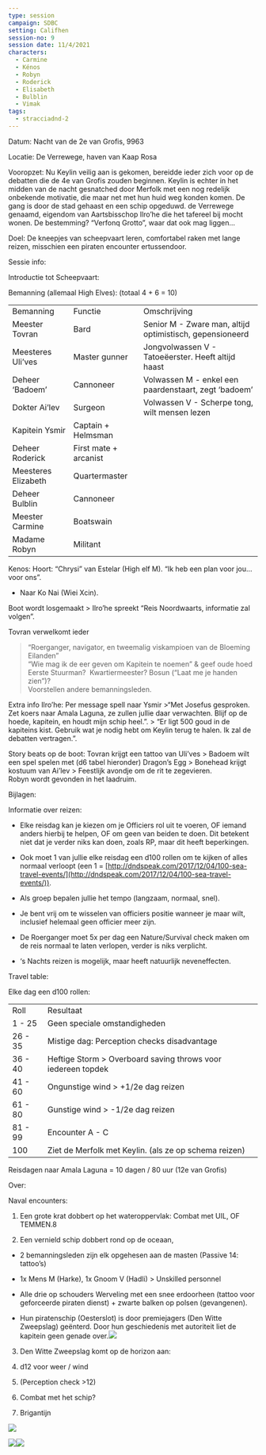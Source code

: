 ```yaml
---
type: session
campaign: SDBC
setting: Califhen
session-no: 9
session date: 11/4/2021
characters:
  - Carmine
  - Kénos
  - Robyn
  - Roderick
  - Elisabeth
  - Bulblin
  - Vimak
tags:
  - stracciadnd-2
---
```

Datum: Nacht van de 2e van Grofis, 9963

Locatie: De Verrewege, haven van Kaap Rosa

Vooropzet: Nu Keylin veilig aan is gekomen, bereidde ieder zich voor op de debatten die de 4e van Grofis zouden beginnen. Keylin is echter in het midden van de nacht gesnatched door Merfolk met een nog redelijk onbekende motivatie, die maar net met hun huid weg konden komen. De gang is door de stad gehaast en een schip opgeduwd. de Verrewege genaamd, eigendom van Aartsbisschop Ilro’he die het tafereel bij mocht wonen. De bestemming? “Verfonq Grotto”, waar dat ook mag liggen...

Doel: De kneepjes van scheepvaart leren, comfortabel raken met lange reizen, misschien een piraten encounter ertussendoor.

  

Sessie info:

Introductie tot Scheepvaart: 

Bemanning (allemaal High Elves): (totaal 4 + 6 = 10)

|   |   |   |
|---|---|---|
|Bemanning|Functie|Omschrijving|
|Meester Tovran|Bard|Senior M - Zware man, altijd optimistisch, gepensioneerd|
|Meesteres Uli’ves|Master gunner|Jongvolwassen V - Tatoeëerster. Heeft altijd haast|
|Deheer ‘Badoem’|Cannoneer|Volwassen M - enkel een paardenstaart, zegt ‘badoem’|
|Dokter Ai’lev|Surgeon|Volwassen V - Scherpe tong, wilt mensen lezen|
|Kapitein Ysmir|Captain + Helmsman||
|Deheer Roderick|First mate + arcanist|
|Meesteres Elizabeth|Quartermaster|
|Deheer Bulblin|Cannoneer|
|Meester Carmine|Boatswain|
|Madame Robyn|Militant|

  

Kenos: Hoort: “Chrysi” van Estelar (High elf M). “Ik heb een plan voor jou… voor ons”.  
- Naar Ko Nai (Wiei Xcin).

Boot wordt losgemaakt > Ilro’he spreekt “Reis Noordwaarts, informatie zal volgen”. 

Tovran verwelkomt ieder  
> “Roerganger, navigator, en tweemalig viskampioen van de Bloeming Eilanden”  
> “Wie mag ik de eer geven om Kapitein te noemen” & geef oude hoed  
> Eerste Stuurman?  Kwartiermeester? Bosun (“Laat me je handen zien”)?  
Voorstellen andere bemanningsleden.

Extra info Ilro’he: Per message spell naar Ysmir >“Met Josefus gesproken. Zet koers naar Amala Laguna, ze zullen jullie daar verwachten. Blijf op de hoede, kapitein, en houdt mijn schip heel.”. > “Er ligt 500 goud in de kapiteins kist. Gebruik wat je nodig hebt om Keylin terug te halen. Ik zal de debatten vertragen.”.

Story beats op de boot: Tovran krijgt een tattoo van Uli’ves > Badoem wilt een spel spelen met (d6 tabel hieronder) Dragon’s Egg > Bonehead krijgt kostuum van Ai’lev > Feestlijk avondje om de rit te zegevieren.  
Robyn wordt gevonden in het laadruim.

Bijlagen:

Informatie over reizen:

- Elke reisdag kan je kiezen om je Officiers rol uit te voeren, OF iemand anders hierbij te helpen, OF om geen van beiden te doen. Dit betekent niet dat je verder niks kan doen, zoals RP, maar dit heeft beperkingen.
    
- Ook moet 1 van jullie elke reisdag een d100 rollen om te kijken of alles normaal verloopt (een 1 = [http://dndspeak.com/2017/12/04/100-sea-travel-events/](http://dndspeak.com/2017/12/04/100-sea-travel-events/)).
    
- Als groep bepalen jullie het tempo (langzaam, normaal, snel).
    
- Je bent vrij om te wisselen van officiers positie wanneer je maar wilt, inclusief helemaal geen officier meer zijn.
    
- De Roerganger moet 5x per dag een Nature/Survival check maken om de reis normaal te laten verlopen, verder is niks verplicht.
    

- ‘s Nachts reizen is mogelijk, maar heeft natuurlijk neveneffecten.
    

  

Travel table:

Elke dag een d100 rollen:

  

|   |   |
|---|---|
|Roll|Resultaat|
|1 - 25|Geen speciale omstandigheden|
|26 - 35|Mistige dag: Perception checks disadvantage|
|36 - 40|Heftige Storm > Overboard saving throws voor iedereen topdek|
|41 - 60|Ongunstige wind > +1/2e dag reizen|
|61 - 80|Gunstige wind > -1/2e dag reizen|
|81 - 99|Encounter A - C|
|100|Ziet de Merfolk met Keylin. (als ze op schema reizen)|

  

Reisdagen naar Amala Laguna = 10 dagen / 80 uur (12e van Grofis)

Over:

  

Naval encounters:

1. Een grote krat dobbert op het wateroppervlak: Combat met UIL, OF TEMMEN.8
    
2. Een vernield schip dobbert rond op de oceaan,
    

- 2 bemanningsleden zijn elk opgehesen aan de masten (Passive 14: tattoo’s)

- 1x Mens M (Harke), 1x Gnoom V (Hadli) > Unskilled personnel

- Alle drie op schouders Werveling met een snee erdoorheen (tattoo voor geforceerde piraten dienst) + zwarte balken op polsen (gevangenen).

- Hun piratenschip (Oesterslot) is door premiejagers (Den Witte Zweepslag) geënterd. Door hun geschiedenis met autoriteit liet de kapitein geen genade over.![](https://lh3.googleusercontent.com/yXjpd5zbwwAde8tCAiYvB1bNA8l6SEZCZPEnmVRC2NJVgAuACKUcHG9czxHj4vbfHMn5AsvaLwQYGpN6WYL1OiT42DRpokMCrsfpOhAqqVlx2QZhGtqWjTxa_1zZW6s_9MxBE5iFxjcL_JVgH2UV)

3. Den Witte Zweepslag komt op de horizon aan:
    

1. d12 voor weer / wind
    
2. (Perception check >12)
    
3. Combat met het schip?
    

1. Brigantijn
    

![](https://lh5.googleusercontent.com/DmRah-x5vLlYLi49xLucnyLBtDE2mEAs1l-9tfKBVNF7BWcgQVzEcOazGqreSWEvuqr19j_BU8Ry1F8vD6eH8jdstiefQ2OgVEVrrSnvnlIwpBoUIPZHFPp6LwreggKQ7AQiLRVX9K8W3ZlexKDi)

![](https://lh5.googleusercontent.com/SY_cXNPQbhX_fnsOhSdzjz2wMlCm6XWxgFLDJebnNxFwC4PlpxFeuERVxvEVB22uTghuTU1W50th4wqKWl_5eNQxdHQOxPq_TizSvosT8rxs-vT_QdmGpR3my5JyT9d59lf-aPHPYzAzU0I0AV4a)![](https://lh5.googleusercontent.com/eNeOObBLXFs_8RzbbXod5GYpfW3Uiu9ZupDvf9GSUHBTP9wqFINZLnS_WIlliM2lrfiWYUmXZCYcXwLsJXsEPcQslaMwX6Ysi8hf8O01t4F_dOQMqdOU2STrWkAYe3IZAoBMJGCP1UU3u7l-GV_C)